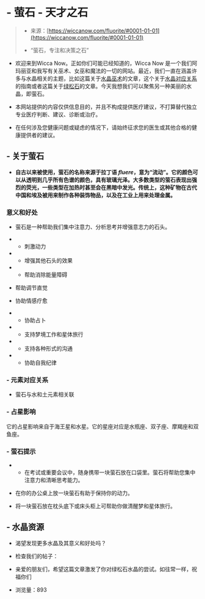 <!--yml

-   category: 未分类

date: 2024-06-12 20:04:31

-->

# -   萤石 - 天才之石

> -   来源：[https://wiccanow.com/fluorite/#0001-01-01](https://wiccanow.com/fluorite/#0001-01-01)
> 
> -   “萤石，专注和决策之石”

-   欢迎来到Wicca Now。正如你们可能已经知道的，Wicca Now 是一个我们阿玛丽亚和我写有关巫术、女巫和魔法的一切的网站。最近，我们一直在涵盖许多与水晶相关的主题，比如这篇关于[水晶巫术](https://wiccanow.com/crystal-witchcraft/)的文章，这个关于[水晶对应关系](https://wiccanow.com/crystal-correspondences/)的指南或者这篇关于[绿松石](https://wiccanow.com/turquoise-the-beautiful-stone/)的文章。今天我想我们可以聚焦另一种美丽的水晶，即萤石。

-   本网站提供的内容仅供信息目的，并且不构成提供医疗建议，不打算替代独立专业医疗判断、建议、诊断或治疗。

-   在任何涉及您健康问题或疑虑的情况下，请始终征求您的医生或其他合格的健康提供者的建议。

## -   关于萤石

-   **自古以来被使用，萤石的名称来源于拉丁语 *fluere*，意为“流动”。它的颜色可以从透明到几乎所有色谱的颜色，具有玻璃光泽。大多数类型的萤石表现出强烈的荧光，一些类型在加热时甚至会在黑暗中发光。传统上，这种矿物在古代中国和埃及被用来制作各种装饰物品，以及在工业上用来处理金属。**

### 意义和好处

-   萤石是一种帮助我们集中注意力、分析思考并增强意志力的石头。

+   -   刺激动力

+   -   增强其他石头的效果

+   -   帮助消除能量障碍

+   帮助调节直觉

+   协助情感疗愈

+   -   协助占卜

+   -   支持梦境工作和星体旅行

+   -   支持各种形式的沟通

+   -   协助自我纪律

### -   元素对应关系

-   萤石与水和土元素相关联

### -   占星影响

它的占星影响来自于海王星和水星。它的星座对应是水瓶座、双子座、摩羯座和双鱼座。

### -   萤石提示

+   -   在考试或重要会议中，随身携带一块萤石放在口袋里。萤石将帮助您集中注意力和清晰思考能力。

+   在你的办公桌上放一块萤石有助于保持你的动力。

+   将一块萤石放在枕头底下或床头柜上可帮助你做清醒梦和星体旅行。

## -   水晶资源

-   渴望发现更多水晶及其意义和好处吗？

-   检查我们的帖子：

-   亲爱的朋友们，希望这篇文章激发了你对绿松石水晶的尝试。如往常一样，祝福你们

-   浏览量：893
